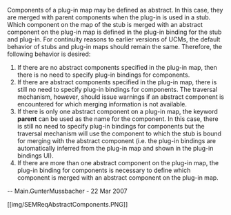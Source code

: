 Components of a plug-in map may be defined as abstract. In this case, they are merged with parent components when the plug-in is used in a stub. Which component on the map of the stub is merged with an abstract component on the plug-in map is defined in the plug-in binding for the stub and plug-in. For continuity reasons to earlier versions of UCMs, the default behavior of stubs and plug-in maps should remain the same. Therefore, the following behavior is desired:

   1. If there are no abstract components specified in the plug-in map, then there is no need to specify plug-in bindings for components.
   1. If there are abstract components specified in the plug-in map, there is still no need to specify plug-in bindings for components. The traversal mechanism, however, should issue warnings if an abstract component is encountered for which merging information is not available.
   1. If there is only one abstract component on a plug-in map, the keyword **parent** can be used as the name for the component. In this case, there is still no need to specify plug-in bindings for components but the traversal mechanism will use the component to which the stub is bound for merging with the abstract component (i.e. the plug-in bindings are automatically inferred from the plug-in map and shown in the plug-in bindings UI).
   1. If there are more than one abstract component on the plug-in map, the plug-in binding for components is necessary to define which component is merged with an abstract component on the plug-in map.

-- Main.GunterMussbacher - 22 Mar 2007

[[img/SEMReqAbstractComponents.PNG]]

